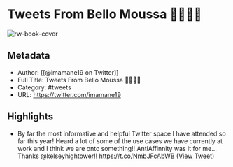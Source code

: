 # Tweets From Bello Moussa 🌊🤍🧑‍💻

![rw-book-cover](https://pbs.twimg.com/profile_images/1495696990507880449/q0g6QGmA.jpg)

## Metadata
- Author: [[@imamane19 on Twitter]]
- Full Title: Tweets From Bello Moussa 🌊🤍🧑‍💻
- Category: #tweets
- URL: https://twitter.com/imamane19

## Highlights
- By far the most informative and helpful Twitter space I have attended so far this year!
  Heard a lot of some of the use cases we have currently at work and I think we are onto something!! AntiAffinnity was it for me...
  Thanks @kelseyhightower!!
  https://t.co/NmbJFcAbWB ([View Tweet](https://twitter.com/imamane19/status/1624110191993053185))
